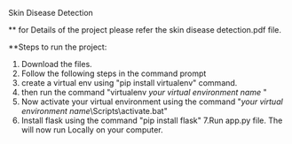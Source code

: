 Skin Disease Detection

** for Details of the project please refer the skin disease detection.pdf file.



  **Steps to run the project:
1. Download the files.
2. Follow the following steps in the command prompt
3. create a virtual env using "pip install virtualenv" command.
4. then run the command "virtualenv *your virtual environment name* "
5. Now activate your virtual environment using the command "*your virtual environment name*\Scripts\activate.bat"
6. Install flask using the command "pip install flask"
7.Run app.py file.
The will now run Locally on your computer.


